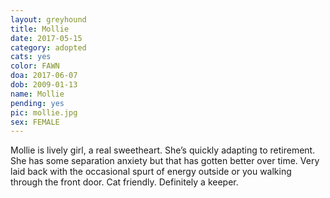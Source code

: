 ```yaml
---
layout: greyhound
title: Mollie
date: 2017-05-15
category: adopted
cats: yes
color: FAWN
doa: 2017-06-07
dob: 2009-01-13
name: Mollie
pending: yes
pic: mollie.jpg
sex: FEMALE
---
```


Mollie is lively girl, a real sweetheart.  She’s quickly adapting to retirement.  She has some separation anxiety but that has gotten better over time.  Very laid back with the occasional spurt of energy outside or you walking through the front door.  Cat friendly.  Definitely a keeper.
